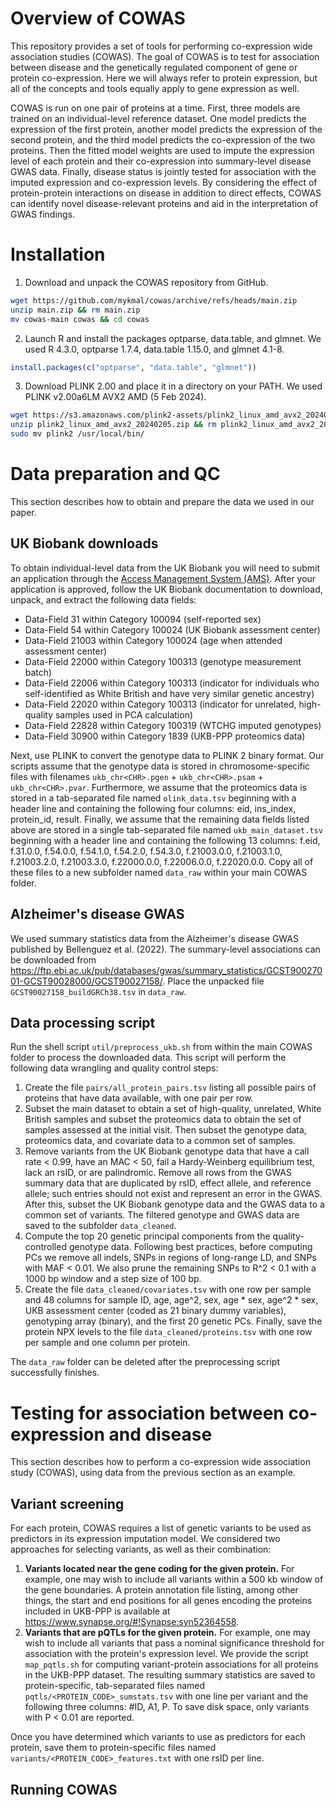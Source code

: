 # Overview of COWAS

This repository provides a set of tools for performing co-expression wide association studies (COWAS). The goal of COWAS is to test for association between disease and the genetically regulated component of gene or protein co-expression. Here we will always refer to protein expression, but all of the concepts and tools equally apply to gene expression as well.

COWAS is run on one pair of proteins at a time. First, three models are trained on an individual-level reference dataset. One model predicts the expression of the first protein, another model predicts the expression of the second protein, and the third model predicts the co-expression of the two proteins. Then the fitted model weights are used to impute the expression level of each protein and their co-expression into summary-level disease GWAS data. Finally, disease status is jointly tested for association with the imputed expression and co-expression levels. By considering the effect of protein-protein interactions on disease in addition to direct effects, COWAS can identify novel disease-relevant proteins and aid in the interpretation of GWAS findings.

# Installation

1. Download and unpack the COWAS repository from GitHub.
```bash
wget https://github.com/mykmal/cowas/archive/refs/heads/main.zip
unzip main.zip && rm main.zip
mv cowas-main cowas && cd cowas
```
2. Launch R and install the packages optparse, data.table, and glmnet. We used R 4.3.0, optparse 1.7.4, data.table 1.15.0, and glmnet 4.1-8.
```R
install.packages(c("optparse", "data.table", "glmnet"))
```
3. Download PLINK 2.00 and place it in a directory on your PATH. We used PLINK v2.00a6LM AVX2 AMD (5 Feb 2024).
```bash
wget https://s3.amazonaws.com/plink2-assets/plink2_linux_amd_avx2_20240205.zip
unzip plink2_linux_amd_avx2_20240205.zip && rm plink2_linux_amd_avx2_20240205.zip
sudo mv plink2 /usr/local/bin/
```

# Data preparation and QC

This section describes how to obtain and prepare the data we used in our paper.

## UK Biobank downloads

To obtain individual-level data from the UK Biobank you will need to submit an application through the [Access Management System (AMS)](https://www.ukbiobank.ac.uk/enable-your-research/apply-for-access). After your application is approved, follow the UK Biobank documentation to download, unpack, and extract the following data fields:

* Data-Field 31 within Category 100094 (self-reported sex)
* Data-Field 54 within Category 100024 (UK Biobank assessment center)
* Data-Field 21003 within Category 100024 (age when attended assessment center)
* Data-Field 22000 within Category 100313 (genotype measurement batch)
* Data-Field 22006 within Category 100313 (indicator for individuals who self-identified as White British and have very similar genetic ancestry)
* Data-Field 22020 within Category 100313 (indicator for unrelated, high-quality samples used in PCA calculation)
* Data-Field 22828 within Category 100319 (WTCHG imputed genotypes)
* Data-Field 30900 within Category 1839 (UKB-PPP proteomics data)

Next, use PLINK to convert the genotype data to PLINK 2 binary format. Our scripts assume that the genotype data is stored in chromosome-specific files with filenames `ukb_chr<CHR>.pgen` + `ukb_chr<CHR>.psam` + `ukb_chr<CHR>.pvar`. Furthermore, we assume that the proteomics data is stored in a tab-separated file named `olink_data.tsv` beginning with a header line and containing the following four columns: eid, ins_index, protein_id, result. Finally, we assume that the remaining data fields listed above are stored in a single tab-separated file named `ukb_main_dataset.tsv` beginning with a header line and containing the following 13 columns: f.eid, f.31.0.0, f.54.0.0, f.54.1.0, f.54.2.0, f.54.3.0, f.21003.0.0, f.21003.1.0, f.21003.2.0, f.21003.3.0, f.22000.0.0, f.22006.0.0, f.22020.0.0. Copy all of these files to a new subfolder named `data_raw` within your main COWAS folder.

## Alzheimer's disease GWAS

We used summary statistics data from the Alzheimer's disease GWAS published by Bellenguez et al. (2022). The summary-level associations can be downloaded from <https://ftp.ebi.ac.uk/pub/databases/gwas/summary_statistics/GCST90027001-GCST90028000/GCST90027158/>. Place the unpacked file `GCST90027158_buildGRCh38.tsv` in `data_raw`.

## Data processing script

Run the shell script `util/preprocess_ukb.sh` from within the main COWAS folder to process the downloaded data. This script will perform the following data wrangling and quality control steps:

1. Create the file `pairs/all_protein_pairs.tsv` listing all possible pairs of proteins that have data available, with one pair per row.
2. Subset the main dataset to obtain a set of high-quality, unrelated, White British samples and subset the proteomics data to obtain the set of samples assessed at the initial visit. Then subset the genotype data, proteomics data, and covariate data to a common set of samples.
3. Remove variants from the UK Biobank genotype data that have a call rate < 0.99, have an MAC < 50, fail a Hardy-Weinberg equilibrium test, lack an rsID, or are palindromic. Remove all rows from the GWAS summary data that are duplicated by rsID, effect allele, and reference allele; such entries should not exist and represent an error in the GWAS. After this, subset the UK Biobank genotype data and the GWAS data to a common set of variants. The filtered genotype and GWAS data are saved to the subfolder `data_cleaned`.
4. Compute the top 20 genetic principal components from the quality-controlled genotype data. Following best practices, before computing PCs we remove all indels, SNPs in regions of long-range LD, and SNPs with MAF < 0.01. We also prune the remaining SNPs to R^2 < 0.1 with a 1000 bp window and a step size of 100 bp.
5. Create the file `data_cleaned/covariates.tsv` with one row per sample and 48 columns for sample ID, age, age^2, sex, age * sex, age^2 * sex, UKB assessment center (coded as 21 binary dummy variables), genotyping array (binary), and the first 20 genetic PCs. Finally, save the protein NPX levels to the file `data_cleaned/proteins.tsv` with one row per sample and one column per protein.

The `data_raw` folder can be deleted after the preprocessing script successfully finishes.

# Testing for association between co-expression and disease

This section describes how to perform a co-expression wide association study (COWAS), using data from the previous section as an example.

## Variant screening

For each protein, COWAS requires a list of genetic variants to be used as predictors in its expression imputation model. We considered two approaches for selecting variants, as well as their combination:

1. **Variants located near the gene coding for the given protein.** For example, one may wish to include all variants within a 500 kb window of the gene boundaries. A protein annotation file listing, among other things, the start and end positions for all genes encoding the proteins included in UKB-PPP is available at <https://www.synapse.org/#!Synapse:syn52364558>.
2. **Variants that are pQTLs for the given protein.** For example, one may wish to include all variants that pass a nominal significance threshold for association with the protein's expression level. We provide the script `map_pqtls.sh` for computing variant-protein associations for all proteins in the UKB-PPP dataset. The resulting summary statistics are saved to protein-specific, tab-separated files named `pqtls/<PROTEIN_CODE>_sumstats.tsv` with one line per variant and the following three columns: #ID, A1, P. To save disk space, only variants with P < 0.01 are reported.

Once you have determined which variants to use as predictors for each protein, save them to protein-specific files named `variants/<PROTEIN_CODE>_features.txt` with one rsID per line.

## Running COWAS

